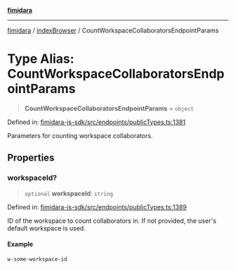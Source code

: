 [**fimidara**](../../README.md)

***

[fimidara](../../modules.md) / [indexBrowser](../README.md) / CountWorkspaceCollaboratorsEndpointParams

# Type Alias: CountWorkspaceCollaboratorsEndpointParams

> **CountWorkspaceCollaboratorsEndpointParams** = `object`

Defined in: [fimidara-js-sdk/src/endpoints/publicTypes.ts:1381](https://github.com/softkave/fimidara/blob/feac071900ab8644442d355e5cb5db9df2f34600/fimidara-js-sdk/src/endpoints/publicTypes.ts#L1381)

Parameters for counting workspace collaborators.

## Properties

### workspaceId?

> `optional` **workspaceId**: `string`

Defined in: [fimidara-js-sdk/src/endpoints/publicTypes.ts:1389](https://github.com/softkave/fimidara/blob/feac071900ab8644442d355e5cb5db9df2f34600/fimidara-js-sdk/src/endpoints/publicTypes.ts#L1389)

ID of the workspace to count collaborators in. If not provided, the user's default workspace is used.

#### Example

```
w-some-workspace-id
```
